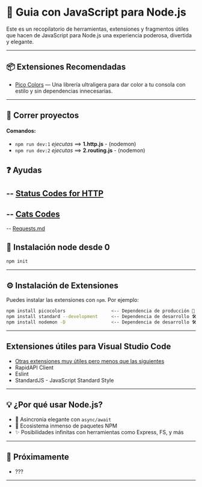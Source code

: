 # 🚀 Guia con JavaScript para Node.js

Este es un recopilatorio de herramientas, extensiones y fragmentos útiles que hacen de JavaScript para Node.js una experiencia poderosa, divertida y elegante.

---

## 📦 Extensiones Recomendadas

- [Pico Colors](https://github.com/alexeyraspopov/picocolors) — Una librería ultraligera para dar color a tu consola con estilo y sin dependencias innecesarias.

---

## 🚗 Correr proyectos

#### Comandos:

- ``npm run dev:1`` *ejecutas* ==> **1.http.js** - (nodemon)
- ``npm run dev:2`` *ejecutas* ==> **2.routing.js** - (nodemon)

## ❓ Ayudas

-- [Status Codes for HTTP](https://restfulapi.net/http-status-codes/)
-- 
-- [Cats Codes](https://http.cat/)
-- 
-- [Requests.md](./parte_2/requests.md)

## 🎡 Instalación node desde 0

```bash
npm init

```

---

## ⚙️ Instalación de Extensiones

Puedes instalar las extensiones con `npm`. Por ejemplo:

```bash
npm install picocolors                 <-- Dependencia de producción 🚀
npm install standard --development     <-- Dependencia de desarrollo 🛠️
npm install nodemon -D                 <-- Dependencia de desarrollo 🛠️
```
---

## Extensiones útiles para Visual Studio Code

- [Otras extensiones muy útiles pero menos que las siguientes](https://code.visualstudio.com/docs/nodejs/extensions)
- RapidAPI Client
- Eslint
- StandardJS - JavaScript Standard Style

---

## 💡 ¿Por qué usar Node.js?

- 🔄 Asincronía elegante con `async/await`
- 🧩 Ecosistema inmenso de paquetes NPM
- ✨ Posibilidades infinitas con herramientas como Express, FS, y más

---

## 📁 Próximamente

- ???

---